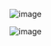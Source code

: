 ![image](https://user-images.githubusercontent.com/108550769/181800349-8bd0fa0b-5a72-4492-a36d-3b7b35888838.png)

![image](https://user-images.githubusercontent.com/108550769/181800381-6ef687b9-d73f-4527-8430-ec89bb4a3cb6.png)
